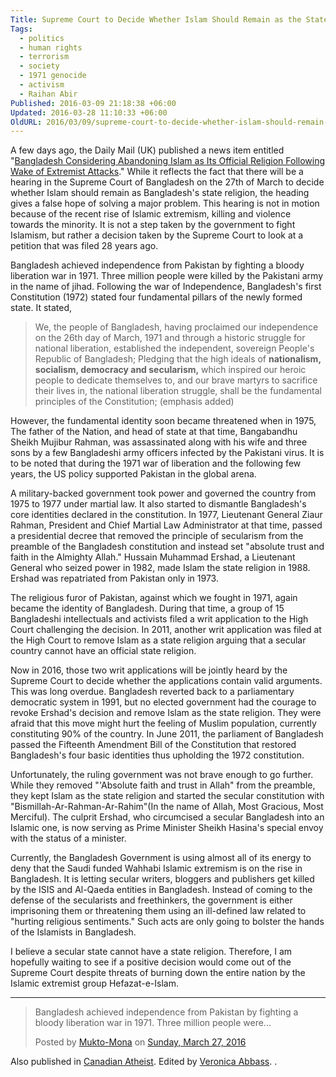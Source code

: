 ```yaml
---
Title: Supreme Court to Decide Whether Islam Should Remain as the State Religion in Bangladesh While Government Plays Safe
Tags:
  - politics
  - human rights
  - terrorism
  - society
  - 1971 genocide
  - activism
  - Raihan Abir
Published: 2016-03-09 21:18:38 +06:00
Updated: 2016-03-28 11:10:33 +06:00
OldURL: 2016/03/09/supreme-court-to-decide-whether-islam-should-remain-as-the-state-religion-in-bangladesh-while-government-plays-safe/
---
```


A few days ago, the Daily Mail (UK) published a news item entitled "<a href="https://www.dailymail.co.uk/news/article-3473136/Bangladesh-considering-abandoning-Islam-official-religion-following-wake-extremist-attacks.html">Bangladesh Considering Abandoning Islam as Its Official Religion Following Wake of Extremist Attacks</a>." While it reflects the fact that there will be a hearing in the Supreme Court of Bangladesh on the 27th of March to decide whether Islam should remain as Bangladesh's state religion, the heading gives a false hope of solving a major problem. This hearing is not in motion because of the recent rise of Islamic extremism, killing and violence towards the minority. It is not a step taken by the government to fight Islamism, but rather a decision taken by the Supreme Court to look at a petition that was filed 28 years ago.

Bangladesh achieved independence from Pakistan by fighting a bloody liberation war in 1971. Three million people were killed by the Pakistani army in the name of jihad. Following the war of Independence, Bangladesh's first Constitution (1972) stated four fundamental pillars of the newly formed state. It stated,
<blockquote>We, the people of Bangladesh, having proclaimed our independence on the 26th day of March, 1971 and through a historic struggle for national liberation, established the independent, sovereign People's Republic of Bangladesh;
Pledging that the high ideals of <strong>nationalism, socialism, democracy and secularism,</strong> which inspired our heroic people to dedicate themselves to, and our brave martyrs to sacrifice their lives in, the national liberation struggle, shall be the fundamental principles of the Constitution; (emphasis added)</blockquote>
However, the fundamental identity soon became threatened when in 1975, The father of the Nation, and head of state at that time, Bangabandhu Sheikh Mujibur Rahman, was assassinated along with his wife and three sons by a few Bangladeshi army officers infected by the Pakistani virus. It is to be noted that during the 1971 war of liberation and the following few years, the US policy supported Pakistan in the global arena.

A military-backed government took power and governed the country from 1975 to 1977 under martial law. It also started to dismantle Bangladesh's core identities declared in the constitution. In 1977, Lieutenant General Ziaur Rahman, President and Chief Martial Law Administrator at that time, passed a presidential decree that removed the principle of secularism from the preamble of the Bangladesh constitution and instead set "absolute trust and faith in the Almighty Allah." Hussain Muhammad Ershad, a Lieutenant General who seized power in 1982, made Islam the state religion in 1988. Ershad was repatriated from Pakistan only in 1973.

The religious furor of Pakistan, against which we fought in 1971, again became the identity of Bangladesh. During that time, a group of 15 Bangladeshi intellectuals and activists filed a writ application to the High Court challenging the decision. In 2011, another writ application was filed at the High Court to remove Islam as a state religion arguing that a secular country cannot have an official state religion.

Now in 2016, those two writ applications will be jointly heard by the Supreme Court to decide whether the applications contain valid arguments. This was long overdue. Bangladesh reverted back to a parliamentary democratic system in 1991, but no elected government had the courage to revoke Ershad's decision and remove Islam as the state religion. They were afraid that this move might hurt the feeling of Muslim population, currently constituting 90% of the country. In June 2011, the parliament of Bangladesh passed the Fifteenth Amendment Bill of the Constitution that restored Bangladesh's four basic identities thus upholding the 1972 constitution.

Unfortunately, the ruling government was not brave enough to go further. While they removed "'Absolute faith and trust in Allah" from the preamble, they kept Islam as the state religion and started the secular constitution with "Bismillah-Ar-Rahman-Ar-Rahim"(In the name of Allah, Most Gracious, Most Merciful). The culprit Ershad, who circumcised a secular Bangladesh into an Islamic one, is now serving as Prime Minister Sheikh Hasina's special envoy with the status of a minister.

Currently, the Bangladesh Government is using almost all of its energy to deny that the Saudi funded Wahhabi Islamic extremism is on the rise in Bangladesh. It is letting secular writers, bloggers and publishers get killed by the ISIS and Al-Qaeda entities in Bangladesh. Instead of coming to the defense of the secularists and freethinkers, the government is either imprisoning them or threatening them using an ill-defined law related to "hurting religious sentiments." Such acts are only going to bolster the hands of the Islamists in Bangladesh.

I believe a secular state cannot have a state religion. Therefore, I am hopefully waiting to see if a positive decision would come out of the Supreme Court despite threats of burning down the entire nation by the Islamic extremist group Hefazat-e-Islam.

*****

<div id="fb-root"></div><script>(function(d, s, id) {  var js, fjs = d.getElementsByTagName(s)[0];  if (d.getElementById(id)) return;  js = d.createElement(s); js.id = id;  js.src = "//connect.facebook.net/en_US/sdk.js#xfbml=1&version=v2.3";  fjs.parentNode.insertBefore(js, fjs);}(document, 'script', 'facebook-jssdk'));</script><div class="fb-post" data-href="https://www.facebook.com/muktomonaofficial/posts/1070525419666703" data-width="500"><div class="fb-xfbml-parse-ignore"><blockquote cite="https://www.facebook.com/muktomonaofficial/posts/1070525419666703"><p>Bangladesh achieved independence from Pakistan by fighting a bloody liberation war in 1971. Three million people were...</p>Posted by <a href="https://www.facebook.com/muktomonaofficial/">Mukto-Mona</a> on&nbsp;<a href="https://www.facebook.com/muktomonaofficial/posts/1070525419666703">Sunday, March 27, 2016</a></blockquote></div></div>
Also published in <a href="https://canadianatheist.com/2016/03/08/supreme-court-to-decide-whether-islam-should-remain-as-the-state-religion-in-bangladesh-while-government-plays-safe/">Canadian Atheist</a>. Edited by <a href="https://canadianatheist.com/author/veronica66/">Veronica Abbass</a>.
.
